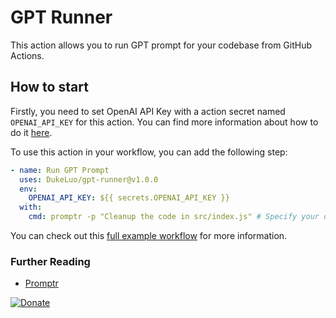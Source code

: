 # GPT Runner

This action allows you to run GPT prompt for your codebase from GitHub Actions.

## How to start

Firstly, you need to set OpenAI API Key with a action secret named `OPENAI_API_KEY` for this action. You can find more information about how to do it [here](https://docs.github.com/en/actions/reference/encrypted-secrets#creating-encrypted-secrets-for-a-repository).

To use this action in your workflow, you can add the following step:

```yaml
- name: Run GPT Prompt
  uses: DukeLuo/gpt-runner@v1.0.0
  env:
    OPENAI_API_KEY: ${{ secrets.OPENAI_API_KEY }}
  with:
    cmd: promptr -p "Cleanup the code in src/index.js" # Specify your desired GPT Prompt command
```

You can check out this [full example workflow](.github/workflows/gpt.yml) for more information.

### Further Reading

- [Promptr](https://github.com/ferrislucas/promptr)

[![Donate][ko-fi-image]][ko-fi-url]

[ko-fi-image]: https://ko-fi.com/img/githubbutton_sm.svg
[ko-fi-url]: https://ko-fi.com/huanluo
